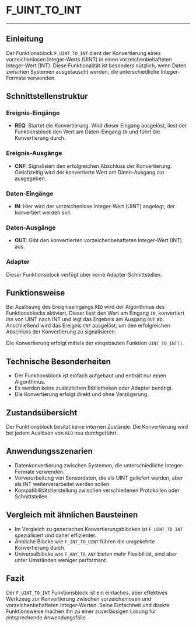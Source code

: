 # F_UINT_TO_INT

* * * * * * * * * *
## Einleitung
Der Funktionsblock `F_UINT_TO_INT` dient der Konvertierung eines vorzeichenlosen Integer-Werts (UINT) in einen vorzeichenbehafteten Integer-Wert (INT). Diese Funktionalität ist besonders nützlich, wenn Daten zwischen Systemen ausgetauscht werden, die unterschiedliche Integer-Formate verwenden.

## Schnittstellenstruktur
### **Ereignis-Eingänge**
- **REQ**: Startet die Konvertierung. Wird dieser Eingang ausgelöst, liest der Funktionsblock den Wert am Daten-Eingang `IN` und führt die Konvertierung durch.

### **Ereignis-Ausgänge**
- **CNF**: Signalisiert den erfolgreichen Abschluss der Konvertierung. Gleichzeitig wird der konvertierte Wert am Daten-Ausgang `OUT` ausgegeben.

### **Daten-Eingänge**
- **IN**: Hier wird der vorzeichenlose Integer-Wert (UINT) angelegt, der konvertiert werden soll.

### **Daten-Ausgänge**
- **OUT**: Gibt den konvertierten vorzeichenbehafteten Integer-Wert (INT) aus.

### **Adapter**
Dieser Funktionsblock verfügt über keine Adapter-Schnittstellen.

## Funktionsweise
Bei Auslösung des Ereigniseingangs `REQ` wird der Algorithmus des Funktionsblocks aktiviert. Dieser liest den Wert am Eingang `IN`, konvertiert ihn von UINT nach INT und legt das Ergebnis am Ausgang `OUT` ab. Anschließend wird das Ereignis `CNF` ausgelöst, um den erfolgreichen Abschluss der Konvertierung zu signalisieren.

Die Konvertierung erfolgt mittels der eingebauten Funktion `UINT_TO_INT()`.

## Technische Besonderheiten
- Der Funktionsblock ist einfach aufgebaut und enthält nur einen Algorithmus.
- Es werden keine zusätzlichen Bibliotheken oder Adapter benötigt.
- Die Konvertierung erfolgt direkt und ohne Verzögerung.

## Zustandsübersicht
Der Funktionsblock besitzt keine internen Zustände. Die Konvertierung wird bei jedem Auslösen von `REQ` neu durchgeführt.

## Anwendungsszenarien
- Datenkonvertierung zwischen Systemen, die unterschiedliche Integer-Formate verwenden.
- Vorverarbeitung von Sensordaten, die als UINT geliefert werden, aber als INT weiterverarbeitet werden sollen.
- Kompatibilitätsherstellung zwischen verschiedenen Protokollen oder Schnittstellen.

## Vergleich mit ähnlichen Bausteinen
- Im Vergleich zu generischen Konvertierungsblöcken ist `F_UINT_TO_INT` spezialisiert und daher effizienter.
- Ähnliche Blöcke wie `F_INT_TO_UINT` führen die umgekehrte Konvertierung durch.
- Universalblöcke wie `F_ANY_TO_ANY` bieten mehr Flexibilität, sind aber unter Umständen weniger performant.

## Fazit
Der `F_UINT_TO_INT` Funktionsblock ist ein einfaches, aber effektives Werkzeug zur Konvertierung zwischen vorzeichenlosen und vorzeichenbehafteten Integer-Werten. Seine Einfachheit und direkte Funktionsweise machen ihn zu einer zuverlässigen Lösung für entsprechende Anwendungsfälle.